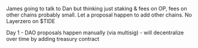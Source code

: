 James going to talk to Dan but thinking just staking  & fees on OP, fees on other chains probably small.  Let a proposal happen to add other chains.  No Layerzero on $TIDE

Day 1 - DAO proposals happen manually (via multisig) - will decentralize over time by adding treasury contract